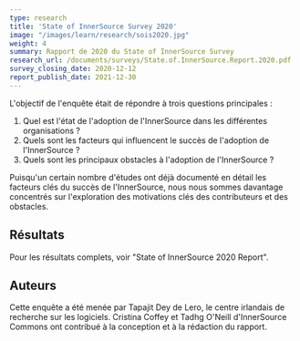 ```yaml
---
type: research
title: 'State of InnerSource Survey 2020'
image: "/images/learn/research/sois2020.jpg"
weight: 4
summary: Rapport de 2020 du State of InnerSource Survey
research_url: /documents/surveys/State.of.InnerSource.Report.2020.pdf
survey_closing_date: 2020-12-12
report_publish_date: 2021-12-30
---
```


L'objectif de l'enquête était de répondre à trois questions principales :

1. Quel est l'état de l'adoption de l'InnerSource dans les différentes organisations ?
2. Quels sont les facteurs qui influencent le succès de l'adoption de l'InnerSource ?
3. Quels sont les principaux obstacles à l'adoption de l'InnerSource ?

Puisqu'un certain nombre d'études ont déjà documenté en détail les facteurs clés du succès de l'InnerSource, nous nous sommes davantage concentrés sur l'exploration des motivations clés des contributeurs et des obstacles.

## Résultats

Pour les résultats complets, voir "State of InnerSource 2020 Report".

## Auteurs

Cette enquête a été menée par Tapajit Dey de Lero, le centre irlandais de recherche sur les logiciels. Cristina Coffey et Tadhg O'Neill d'InnerSource Commons ont contribué à la conception et à la rédaction du rapport.

